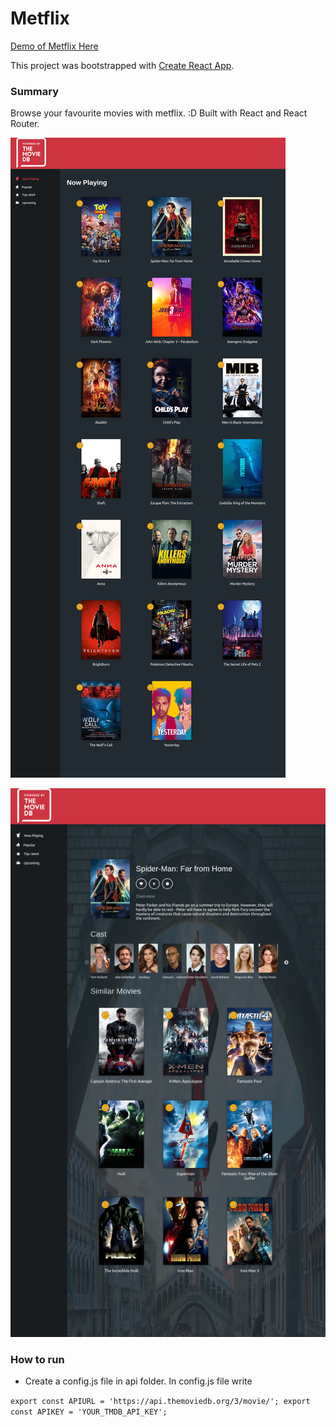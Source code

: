  # Metflix
 
[Demo of Metflix Here](https://yog9.github.io/Metflix/)

This project was bootstrapped with [Create React App](https://github.com/facebook/create-react-app).

### Summary
 Browse your favourite movies with metflix. :D
 Built with React and React Router.
 
 ![](/metflix.jpg)
 
 ![](/details.jpg)
 
 
 ### How to run 
  * Create a config.js file in api folder. In config.js file write
  
  `export const APIURL = 'https://api.themoviedb.org/3/movie/';
   export const APIKEY = 'YOUR_TMDB_API_KEY';`
  


